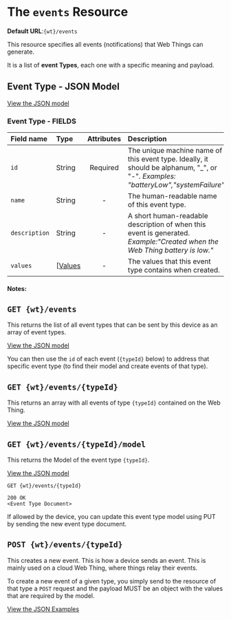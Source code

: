 # The `events` Resource

**Default URL**:`{wt}/events`

This resource specifies all events (notifications) that Web Things can generate.    

It is a list of **event Types**, each one with a specific meaning and payload.   

## Event Type - JSON Model 

[View the JSON model](event-type-model.json)

### Event Type - FIELDS

| Field name  | Type  | Attributes | Description|
| :------------ |:----------| :-----:|:-----|
| `id` | String | Required | The unique machine name of this event type. Ideally, it should be alphanum, "_", or "-". _Examples: "batteryLow","systemFailure"_|
| `name` | String  | - | The human-readable name of this event type. |
| `description` | String  | - | A short human-readable description of when this event is generated. _Example:"Created when the Web Thing battery is low."_| 
|`values`| [[Values](../)| - | The values that this event type contains when created.|

#### Notes:

## `GET {wt}/events`
This returns the list of all event types that can be sent by this device as an array of event types. 

[View the JSON model](get-events-example.json)

You can then use the `id` of each event (`{typeId}` below) to address that specific event type (to find their model and create events of that type).  

## `GET {wt}/events/{typeId}`

This returns an array with all events of type `{typeId}` contained on the Web Thing. 

[View the JSON model](get-event-example.json)


## `GET {wt}/events/{typeId}/model`

This returns the Model of the event type `{typeId}`. 

[View the JSON model](get-event-model-example.json)

```
GET {wt}/events/{typeId}

200 OK
<Event Type Document>

```
If allowed by the device, you can update this event type model using PUT by sending the new event type document.

## `POST {wt}/events/{typeId}`
This creates a new event. This is how a device sends an event. This is mainly used on a cloud Web Thing, where things relay their events.   

To create a new event of a given type, you simply send to the resource of that type a `POST` request and the payload MUST be an object with the values that are required by the model. 
 
[View the JSON Examples](post-event-example.json)
